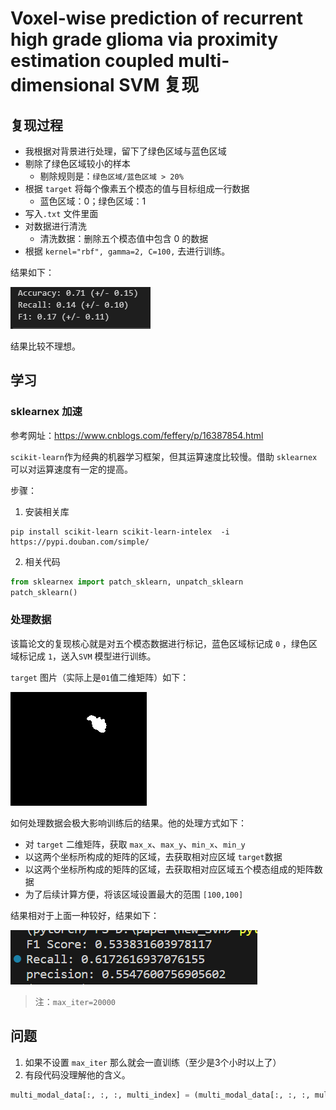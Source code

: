 # Voxel-wise prediction of recurrent high grade glioma via proximity estimation coupled multi-dimensional SVM 复现

## 复现过程

* 我根据对背景进行处理，留下了绿色区域与蓝色区域
* 剔除了绿色区域较小的样本
  * 剔除规则是：`绿色区域/蓝色区域 > 20%`
* 根据 `target` 将每个像素五个模态的值与目标组成一行数据
  * 蓝色区域：0；绿色区域：1
* 写入`.txt` 文件里面
* 对数据进行清洗
  * 清洗数据：删除五个模态值中包含 0 的数据
* 根据 `kernel="rbf", gamma=2, C=100,` 去进行训练。

结果如下：

![e0b2d28a35e1546ee0b9508fd961b59](.vuepress/public/Voxel-wise-SVM/e0b2d28a35e1546ee0b9508fd961b59.png)

结果比较不理想。

## 学习

### sklearnex 加速

参考网址：https://www.cnblogs.com/feffery/p/16387854.html

`scikit-learn`作为经典的机器学习框架，但其运算速度比较慢。借助 `sklearnex` 可以对运算速度有一定的提高。

步骤：

1. 安装相关库

```shell
pip install scikit-learn scikit-learn-intelex  -i https://pypi.douban.com/simple/
```

2. 相关代码

```python
from sklearnex import patch_sklearn, unpatch_sklearn
patch_sklearn()
```

### 处理数据

该篇论文的复现核心就是对五个模态数据进行标记，蓝色区域标记成 `0` ，绿色区域标记成 `1`，送入`SVM` 模型进行训练。

`target` 图片（实际上是`01`值二维矩阵）如下：

![CA_Recur_warpped_MNI80](.vuepress/public/Voxel-wise-SVM/CA_Recur_warpped_MNI80.png)

如何处理数据会极大影响训练后的结果。他的处理方式如下：

* 对 `target` 二维矩阵，获取 `max_x`、`max_y`、`min_x`、`min_y`
* 以这两个坐标所构成的矩阵的区域，去获取相对应区域 `target`数据
* 以这两个坐标所构成的矩阵的区域，去获取相对应区域五个模态组成的矩阵数据
* 为了后续计算方便，将该区域设置最大的范围 `[100,100]`

结果相对于上面一种较好，结果如下：

![image-20230610144845761](.vuepress/public/Voxel-wise-SVM/image-20230610144845761.png)

> 注：`max_iter=20000`

## 问题

1. 如果不设置 `max_iter` 那么就会一直训练（至少是3个小时以上了）
2. 有段代码没理解他的含义。

```python
multi_modal_data[:, :, :, multi_index] = (multi_modal_data[:, :, :, multi_index] * data)
```

